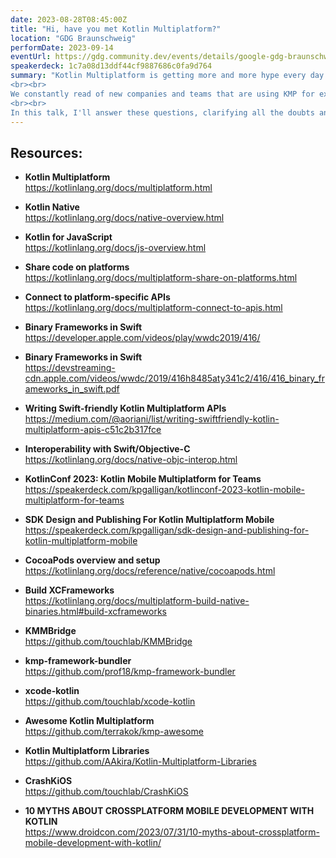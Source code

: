 ```yaml
---
date: 2023-08-28T08:45:00Z
title: "Hi, have you met Kotlin Multiplatform?"
location: "GDG Braunschweig"
performDate: 2023-09-14
eventUrl: https://gdg.community.dev/events/details/google-gdg-braunschweig-presents-hi-have-you-met-kotlin-multiplatform/
speakerdeck: 1c7a08d13ddf44cf9887686c0fa9d764
summary: "Kotlin Multiplatform is getting more and more hype every day. It started as an experimental technology, then alpha, beta and now it's on the path of becoming stable. 
<br><br>
We constantly read of new companies and teams that are using KMP for experiments and production projects alike. And we're left wondering: why pick KMP over any other cross-platform solution? How to approach it? And, most importantly, is it possible to start using it in existing projects?
<br><br>
In this talk, I'll answer these questions, clarifying all the doubts and making you ready to use and love Kotlin Multiplatform."
---
```


## Resources: 

- **Kotlin Multiplatform**\
    https://kotlinlang.org/docs/multiplatform.html

- **Kotlin Native**\
    https://kotlinlang.org/docs/native-overview.html

- **Kotlin for JavaScript**\
    https://kotlinlang.org/docs/js-overview.html

- **Share code on platforms**\
    https://kotlinlang.org/docs/multiplatform-share-on-platforms.html

- **Connect to platform-specific APIs**\
    https://kotlinlang.org/docs/multiplatform-connect-to-apis.html

- **Binary Frameworks in Swift**\
    https://developer.apple.com/videos/play/wwdc2019/416/

- **Binary Frameworks in Swift**\
    https://devstreaming-cdn.apple.com/videos/wwdc/2019/416h8485aty341c2/416/416_binary_frameworks_in_swift.pdf

- **Writing Swift-friendly Kotlin Multiplatform APIs**\
    https://medium.com/@aoriani/list/writing-swiftfriendly-kotlin-multiplatform-apis-c51c2b317fce

- **Interoperability with Swift/Objective-C**\
    https://kotlinlang.org/docs/native-objc-interop.html

- **KotlinConf 2023: Kotlin Mobile Multiplatform for Teams**\
    https://speakerdeck.com/kpgalligan/kotlinconf-2023-kotlin-mobile-multiplatform-for-teams

- **SDK Design and Publishing For Kotlin Multiplatform Mobile**\
    https://speakerdeck.com/kpgalligan/sdk-design-and-publishing-for-kotlin-multiplatform-mobile

- **CocoaPods overview and setup**\
   https://kotlinlang.org/docs/reference/native/cocoapods.html

- **Build XCFrameworks**\
    https://kotlinlang.org/docs/multiplatform-build-native-binaries.html#build-xcframeworks

- **KMMBridge**\
    https://github.com/touchlab/KMMBridge

- **kmp-framework-bundler**\
    https://github.com/prof18/kmp-framework-bundler

- **xcode-kotlin**\
    https://github.com/touchlab/xcode-kotlin

- **Awesome Kotlin Multiplatform**\
    https://github.com/terrakok/kmp-awesome

- **Kotlin Multiplatform Libraries**\
    https://github.com/AAkira/Kotlin-Multiplatform-Libraries

- **CrashKiOS**\
    https://github.com/touchlab/CrashKiOS

- **10 MYTHS ABOUT CROSSPLATFORM MOBILE DEVELOPMENT WITH KOTLIN**\
    https://www.droidcon.com/2023/07/31/10-myths-about-crossplatform-mobile-development-with-kotlin/
